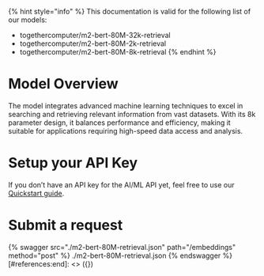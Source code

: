 [#references:start]: <> ({ "template": "openapi" })
{% hint style="info" %}
This documentation is valid for the following list of our models:
* togethercomputer/m2-bert-80M-32k-retrieval
* togethercomputer/m2-bert-80M-2k-retrieval
* togethercomputer/m2-bert-80M-8k-retrieval
{% endhint %}

# Model Overview
The model integrates advanced machine learning techniques to excel in searching and retrieving relevant information from vast datasets. With its 8k parameter design, it balances performance and efficiency, making it suitable for applications requiring high-speed data access and analysis.

# Setup your API Key
If you don’t have an API key for the AI/ML API yet, feel free to use our [Quickstart guide](https://docs.aimlapi.com/quickstart/setting-up).

# Submit a request
{% swagger src="./m2-bert-80M-retrieval.json" path="/embeddings" method="post" %}
./m2-bert-80M-retrieval.json
{% endswagger %}
[#references:end]: <> ({})
